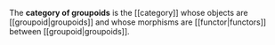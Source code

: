 The **category of groupoids** is the [[category]] whose objects are [[groupoid|groupoids]] and whose morphisms are [[functor|functors]] between [[groupoid|groupoids]].
